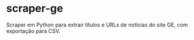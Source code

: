 # scraper-ge
Scraper em Python para extrair títulos e URLs de notícias do site GE, com exportação para CSV.

